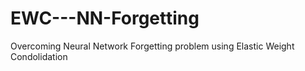 # EWC---NN-Forgetting
Overcoming Neural Network Forgetting problem using Elastic Weight Condolidation
